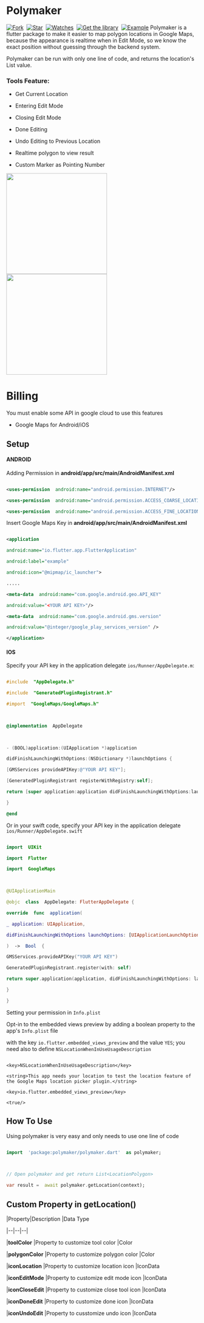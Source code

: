 
  

# Polymaker
[![Fork](https://img.shields.io/github/forks/yusriltakeuchi/polymaker?style=social)](https://github.com/yusriltakeuchi/polymaker/fork)&nbsp; [![Star](https://img.shields.io/github/stars/yusriltakeuchi/polymaker?style=social)](https://github.com/yusriltakeuchi/polymaker/star)&nbsp; [![Watches](https://img.shields.io/github/watchers/yusriltakeuchi/polymaker?style=social)](https://github.com/yusriltakeuchi/polymaker/)&nbsp; [![Get the library](https://img.shields.io/badge/Get%20library-pub-blue)](https://pub.dev/packages/polymaker)&nbsp; [![Example](https://img.shields.io/badge/Example-Ex-success)](https://pub.dev/packages/polymaker#-example-tab-)
Polymaker is a flutter package to make it easier to map polygon locations in Google Maps, because the appearance is realtime when in Edit Mode, so we know the exact position without guessing through the backend system.  
  
Polymaker can be run with only one line of code, and returns the location's List value.

  

### Tools Feature:

- Get Current Location

- Entering Edit Mode

- Closing Edit Mode

- Done Editing

- Undo Editing to Previous Location

- Realtime polygon to view result

- Custom Marker as Pointing Number

  

<p>

<img  src="https://i.ibb.co/x3SRTn6/Whats-App-Image-2020-05-14-at-15-36-26-1.jpg"  width=265/>

<img  src="https://i.ibb.co/n06KMdG/Whats-App-Image-2020-05-15-at-05-52-54.jpg"  width=265 />

</p>

  

# Billing

You must enable some API in google cloud to use this features

- Google Maps for Android/iOS

  

## Setup

  

#### ANDROID

Adding Permission in **android/app/src/main/AndroidManifest.xml**

```xml

<uses-permission  android:name="android.permission.INTERNET"/>

<uses-permission  android:name="android.permission.ACCESS_COARSE_LOCATION"/>

<uses-permission  android:name="android.permission.ACCESS_FINE_LOCATION" />

```

  

Insert Google Maps Key in **android/app/src/main/AndroidManifest.xml**

```xml

<application

android:name="io.flutter.app.FlutterApplication"

android:label="example"

android:icon="@mipmap/ic_launcher">

.....

<meta-data  android:name="com.google.android.geo.API_KEY"

android:value="<YOUR API KEY>"/>

<meta-data  android:name="com.google.android.gms.version"

android:value="@integer/google_play_services_version" />

</application>

```

  

#### IOS

Specify your API key in the application delegate `ios/Runner/AppDelegate.m`:

  

```objectivec

#include  "AppDelegate.h"

#include  "GeneratedPluginRegistrant.h"

#import  "GoogleMaps/GoogleMaps.h"

  

@implementation  AppDelegate

  

- (BOOL)application:(UIApplication *)application

didFinishLaunchingWithOptions:(NSDictionary *)launchOptions {

[GMSServices provideAPIKey:@"YOUR API KEY"];

[GeneratedPluginRegistrant registerWithRegistry:self];

return [super application:application didFinishLaunchingWithOptions:launchOptions];

}

@end

```

  

Or in your swift code, specify your API key in the application delegate `ios/Runner/AppDelegate.swift`

```swift

import  UIKit

import  Flutter

import  GoogleMaps

  

@UIApplicationMain

@objc  class  AppDelegate: FlutterAppDelegate {

override  func  application(

_ application: UIApplication,

didFinishLaunchingWithOptions launchOptions: [UIApplicationLaunchOptionsKey:  Any]?

)  ->  Bool  {

GMSServices.provideAPIKey("YOUR API KEY")

GeneratedPluginRegistrant.register(with: self)

return super.application(application, didFinishLaunchingWithOptions: launchOptions)

}

}

```

  

Setting your permission in `Info.plist`

  

Opt-in to the embedded views preview by adding a boolean property to the app's `Info.plist` file

with the key `io.flutter.embedded_views_preview` and the value `YES`; you need also to define `NSLocationWhenInUseUsageDescription`

  

```plist

<key>NSLocationWhenInUseUsageDescription</key>

<string>This app needs your location to test the location feature of the Google Maps location picker plugin.</string>

<key>io.flutter.embedded_views_preview</key>

<true/>

```

  

## How To Use

Using polymaker is very easy and only needs to use one line of code

```dart

import  'package:polymaker/polymaker.dart'  as polymaker;

  

// Open polymaker and get return List<LocationPolygon>

var result =  await polymaker.getLocation(context);

```

  

## Custom Property in getLocation()

|Property|Description |Data Type

|--|--|--|

|**toolColor** |Property to customize tool color |Color

|**polygonColor** |Property to customize polygon color |Color

|**iconLocation** |Property to customize location icon |IconData

|**iconEditMode** |Property to customize edit mode icon |IconData

|**iconCloseEdit** |Property to customize close tool icon |IconData

|**iconDoneEdit** |Property to customize done icon |IconData

|**iconUndoEdit** |Property to cusstomize undo icon |IconData
